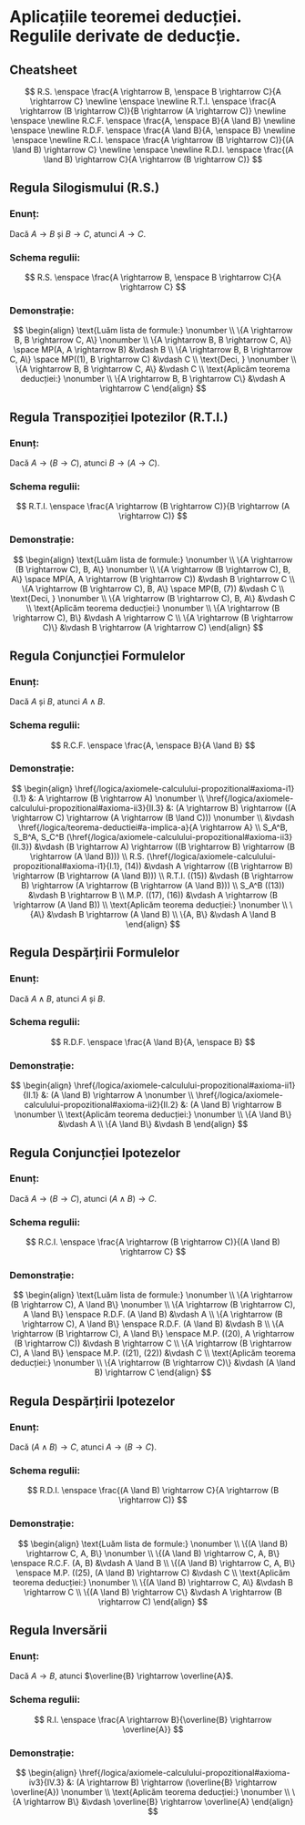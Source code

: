 # Aplicațiile teoremei deducției. Regulile derivate de deducție.

## Cheatsheet

$$
R.S. \enspace \frac{A \rightarrow B, \enspace B \rightarrow C}{A \rightarrow C}
\newline \enspace \newline
R.T.I. \enspace \frac{A \rightarrow (B \rightarrow C)}{B \rightarrow (A \rightarrow C)}
\newline \enspace \newline
R.C.F. \enspace \frac{A, \enspace B}{A \land B}
\newline \enspace \newline
R.D.F. \enspace \frac{A \land B}{A, \enspace B}
\newline \enspace \newline
R.C.I. \enspace \frac{A \rightarrow (B \rightarrow C)}{(A \land B) \rightarrow C}
\newline \enspace \newline
R.D.I. \enspace \frac{(A \land B) \rightarrow C}{A \rightarrow (B \rightarrow C)}
$$

## Regula Silogismului (R.S.)

### Enunț:

Dacă $A \rightarrow B$ și $B \rightarrow C$, atunci $A \rightarrow C$.

### Schema regulii:

$$
R.S. \enspace \frac{A \rightarrow B, \enspace B \rightarrow C}{A \rightarrow C}
$$

### Demonstrație:

$$
\begin{align}
  \text{Luăm lista de formule:}
  \nonumber \\
  \{A \rightarrow B, B \rightarrow C, A\}
  \nonumber \\
  \{A \rightarrow B, B \rightarrow C, A\}
  \space
  MP(A, A \rightarrow B)
  &\vdash
  B
  \\
  \{A \rightarrow B, B \rightarrow C, A\}
  \space
  MP((1), B \rightarrow C)
  &\vdash
  C
  \\
  \text{Deci, }
  \nonumber \\
  \{A \rightarrow B, B \rightarrow C, A\}
  &\vdash
  C
  \\
  \text{Aplicăm teorema deducției:}
  \nonumber \\
  \{A \rightarrow B, B \rightarrow C\}
  &\vdash
  A \rightarrow C
\end{align}
$$

## Regula Transpoziției Ipotezilor (R.T.I.)

### Enunț:

Dacă $A \rightarrow (B \rightarrow C)$, atunci $B \rightarrow (A \rightarrow C)$.

### Schema regulii:

$$
R.T.I. \enspace \frac{A \rightarrow (B \rightarrow C)}{B \rightarrow (A \rightarrow C)}
$$

### Demonstrație:

$$
\begin{align}
  \text{Luăm lista de formule:}
  \nonumber \\
  \{A \rightarrow (B \rightarrow C), B, A\}
  \nonumber \\
  \{A \rightarrow (B \rightarrow C), B, A\}
  \space
  MP(A, A \rightarrow (B \rightarrow C))
  &\vdash
  B \rightarrow C
  \\
  \{A \rightarrow (B \rightarrow C), B, A\}
  \space
  MP(B, (7))
  &\vdash
  C
  \\
  \text{Deci, }
  \nonumber \\
  \{A \rightarrow (B \rightarrow C), B, A\}
  &\vdash
  C
  \\
  \text{Aplicăm teorema deducției:}
  \nonumber \\
  \{A \rightarrow (B \rightarrow C), B\}
  &\vdash
  A \rightarrow C
  \\
  \{A \rightarrow (B \rightarrow C)\}
  &\vdash
  B \rightarrow (A \rightarrow C)
\end{align}
$$

## Regula Conjuncției Formulelor

### Enunț:

Dacă $A$ și $B$, atunci $A \land B$.

### Schema regulii:

$$
R.C.F. \enspace \frac{A, \enspace B}{A \land B}
$$

### Demonstrație:

$$
\begin{align}
  \href{/logica/axiomele-calculului-propozitional#axioma-i1}{I.1}
  &:
  A \rightarrow (B \rightarrow A)
  \nonumber \\
  \href{/logica/axiomele-calculului-propozitional#axioma-ii3}{II.3}
  &:
  (A \rightarrow B) \rightarrow ((A \rightarrow C) \rightarrow (A \rightarrow (B \land C)))
  \nonumber \\
  &\vdash
  \href{/logica/teorema-deductiei#a-implica-a}{A \rightarrow A}
  \\
  S_A^B, S_B^A, S_C^B
  (\href{/logica/axiomele-calculului-propozitional#axioma-ii3}{II.3})
  &\vdash
  (B \rightarrow A) \rightarrow ((B \rightarrow B) \rightarrow (B \rightarrow (A \land B)))
  \\
  R.S.
  (\href{/logica/axiomele-calculului-propozitional#axioma-i1}{I.1}, (14))
  &\vdash
  A \rightarrow ((B \rightarrow B) \rightarrow (B \rightarrow (A \land B)))
  \\
  R.T.I.
  ((15))
  &\vdash
  (B \rightarrow B) \rightarrow (A \rightarrow (B \rightarrow (A \land B)))
  \\
  S_A^B
  ((13))
  &\vdash
  B \rightarrow B
  \\
  M.P.
  ((17), (16))
  &\vdash
  A \rightarrow (B \rightarrow (A \land B))
  \\
  \text{Aplicăm teorema deducției:}
  \nonumber \\
  \{A\}
  &\vdash
  B \rightarrow (A \land B)
  \\
  \{A, B\}
  &\vdash
  A \land B
\end{align}
$$

## Regula Despărțirii Formulelor

### Enunț:

Dacă $A \land B$, atunci $A$ și $B$.

### Schema regulii:

$$
R.D.F. \enspace \frac{A \land B}{A, \enspace B}
$$

### Demonstrație:

$$
\begin{align}
  \href{/logica/axiomele-calculului-propozitional#axioma-ii1}{II.1}
  &:
  (A \land B) \rightarrow A
  \nonumber \\
  \href{/logica/axiomele-calculului-propozitional#axioma-ii2}{II.2}
  &:
  (A \land B) \rightarrow B
  \nonumber \\
  \text{Aplicăm teorema deducției:}
  \nonumber \\
  \{A \land B\}
  &\vdash
  A
  \\
  \{A \land B\}
  &\vdash
  B
\end{align}
$$

## Regula Conjuncției Ipotezelor

### Enunț:

Dacă $A \rightarrow (B \rightarrow C)$, atunci $(A \land B) \rightarrow C$.

### Schema regulii:

$$
R.C.I. \enspace \frac{A \rightarrow (B \rightarrow C)}{(A \land B) \rightarrow C}
$$

### Demonstrație:

$$
\begin{align}
  \text{Luăm lista de formule:}
  \nonumber \\
  \{A \rightarrow (B \rightarrow C), A \land B\}
  \nonumber \\
  \{A \rightarrow (B \rightarrow C), A \land B\}
  \enspace R.D.F. (A \land B)
  &\vdash
  A
  \\
  \{A \rightarrow (B \rightarrow C), A \land B\}
  \enspace R.D.F. (A \land B)
  &\vdash
  B
  \\
  \{A \rightarrow (B \rightarrow C), A \land B\}
  \enspace M.P.
  ((20), A \rightarrow (B \rightarrow C))
  &\vdash
  B \rightarrow C
  \\
  \{A \rightarrow (B \rightarrow C), A \land B\}
  \enspace M.P.
  ((21), (22))
  &\vdash
  C
  \\
  \text{Aplicăm teorema deducției:}
  \nonumber \\
  \{A \rightarrow (B \rightarrow C)\}
  &\vdash
  (A \land B) \rightarrow C
\end{align}
$$

## Regula Despărțirii Ipotezelor

### Enunț:

Dacă $(A \land B) \rightarrow C$, atunci $A \rightarrow (B \rightarrow C)$.

### Schema regulii:

$$
R.D.I. \enspace \frac{(A \land B) \rightarrow C}{A \rightarrow (B \rightarrow C)}
$$

### Demonstrație:

$$
\begin{align}
  \text{Luăm lista de formule:}
  \nonumber \\
  \{(A \land B) \rightarrow C, A, B\}
  \nonumber \\
  \{(A \land B) \rightarrow C, A, B\}
  \enspace R.C.F. (A, B)
  &\vdash
  A \land B
  \\
  \{(A \land B) \rightarrow C, A, B\}
  \enspace M.P.
  ((25), (A \land B) \rightarrow C)
  &\vdash
  C
  \\
  \text{Aplicăm teorema deducției:}
  \nonumber \\
  \{(A \land B) \rightarrow C, A\}
  &\vdash
  B \rightarrow C
  \\
  \{(A \land B) \rightarrow C\}
  &\vdash
  A \rightarrow (B \rightarrow C)
\end{align}
$$

## Regula Inversării

### Enunț:

Dacă $A \rightarrow B$, atunci $\overline{B} \rightarrow \overline{A}$.

### Schema regulii:

$$
R.I. \enspace \frac{A \rightarrow B}{\overline{B} \rightarrow \overline{A}}
$$

### Demonstrație:

$$
\begin{align}
  \href{/logica/axiomele-calculului-propozitional#axioma-iv3}{IV.3}
  &:
  (A \rightarrow B) \rightarrow (\overline{B} \rightarrow \overline{A})
  \nonumber \\
  \text{Aplicăm teorema deducției:}
  \nonumber \\
  \{A \rightarrow B\}
  &\vdash
  \overline{B} \rightarrow \overline{A}
\end{align}
$$
